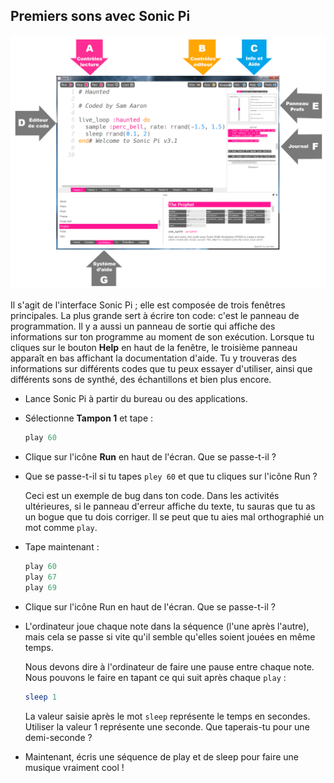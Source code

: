 ## Premiers sons avec Sonic Pi

![](images/GUI.png)

Il s'agit de l'interface Sonic Pi ; elle est composée de trois fenêtres principales. La plus grande sert à écrire ton code: c'est le panneau de programmation. Il y a aussi un panneau de sortie qui affiche des informations sur ton programme au moment de son exécution. Lorsque tu cliques sur le bouton **Help** en haut de la fenêtre, le troisième panneau apparaît en bas affichant la documentation d'aide. Tu y trouveras des informations sur différents codes que tu peux essayer d'utiliser, ainsi que différents sons de synthé, des échantillons et bien plus encore.

- Lance Sonic Pi à partir du bureau ou des applications.

- Sélectionne **Tampon 1** et tape :
    
    ```ruby
    play 60
    ```

- Clique sur l'icône **Run** en haut de l'écran. Que se passe-t-il ?

- Que se passe-t-il si tu tapes `pley 60` et que tu cliques sur l'icône Run ?
    
    Ceci est un exemple de bug dans ton code. Dans les activités ultérieures, si le panneau d'erreur affiche du texte, tu sauras que tu as un bogue que tu dois corriger. Il se peut que tu aies mal orthographié un mot comme `play`.

- Tape maintenant :
    
    ```ruby
    play 60
    play 67
    play 69
    ```

- Clique sur l'icône Run en haut de l'écran. Que se passe-t-il ?

- L'ordinateur joue chaque note dans la séquence (l'une après l'autre), mais cela se passe si vite qu'il semble qu'elles soient jouées en même temps.
    
    Nous devons dire à l'ordinateur de faire une pause entre chaque note. Nous pouvons le faire en tapant ce qui suit après chaque `play` :
    
    ```ruby
    sleep 1
    ```
    
    La valeur saisie après le mot `sleep` représente le temps en secondes. Utiliser la valeur 1 représente une seconde. Que taperais-tu pour une demi-seconde ?

- Maintenant, écris une séquence de play et de sleep pour faire une musique vraiment cool !